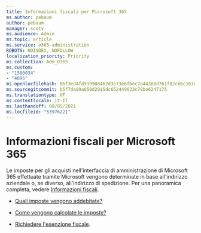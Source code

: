 ```yaml
---
title: Informazioni fiscali per Microsoft 365
ms.author: pebaum
author: pebaum
manager: scotv
ms.audience: Admin
ms.topic: article
ms.service: o365-administration
ROBOTS: NOINDEX, NOFOLLOW
localization_priority: Priority
ms.collection: Adm_O365
ms.custom:
- "1500034"
- "4896"
ms.openlocfilehash: 06f3ed4fd939908462d3e73e6f6ec7a44388d761f82cb6c1638ae1d63217e54d
ms.sourcegitcommit: b5f7da89a650d2915dc652449623c78be6247175
ms.translationtype: HT
ms.contentlocale: it-IT
ms.lasthandoff: 08/05/2021
ms.locfileid: "53976221"
---
```

# <a name="microsoft-365-tax-information"></a>Informazioni fiscali per Microsoft 365

Le imposte per gli acquisti nell'interfaccia di amministrazione di Microsoft 365 effettuate tramite Microsoft vengono determinate in base all'indirizzo aziendale o, se diverso, all'indirizzo di spedizione. Per una panoramica completa, vedere [Informazioni fiscali](https://docs.microsoft.com/microsoft-365/commerce/billing-and-payments/tax-information?view=o365-worldwide).

- [Quali imposte vengono addebitate?](https://docs.microsoft.com/microsoft-365/commerce/billing-and-payments/tax-information?view=o365-worldwide#what-tax-will-i-be-charged) 

- [Come vengono calcolate le imposte?](https://docs.microsoft.com/microsoft-365/commerce/billing-and-payments/tax-information?view=o365-worldwide#how-taxes-are-calculated)

- [Richiedere l'esenzione fiscale](https://docs.microsoft.com/microsoft-365/commerce/billing-and-payments/tax-information?view=o365-worldwide#apply-for-tax-exempt-status).
